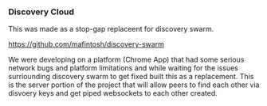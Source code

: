 ### Discovery Cloud

This was made as a stop-gap replaceent for discovery swarm.

https://github.com/mafintosh/discovery-swarm

We were developing on a platform (Chrome App) that had some serious network
bugs and platform limitations and while waiting for the issues surriounding
discovery swarm to get fixed built this as a replacement.  This is the server
portion of the project that will allow peers to find each other via disvoery
keys and get piped websockets to each other created.

